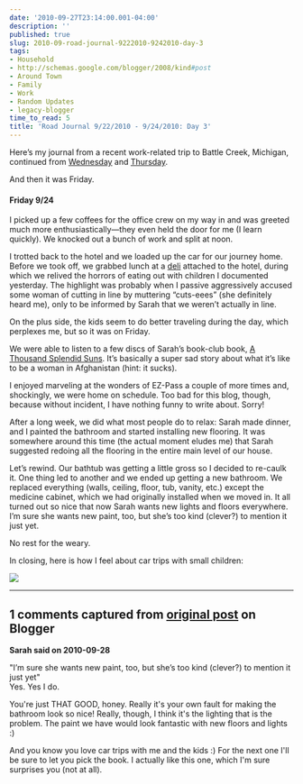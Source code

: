 ```yaml
---
date: '2010-09-27T23:14:00.001-04:00'
description: ''
published: true
slug: 2010-09-road-journal-9222010-9242010-day-3
tags:
- Household
- http://schemas.google.com/blogger/2008/kind#post
- Around Town
- Family
- Work
- Random Updates
- legacy-blogger
time_to_read: 5
title: 'Road Journal 9/22/2010 - 9/24/2010: Day 3'
---
```


<p>Here’s my journal from a recent work-related trip to Battle Creek, Michigan, continued from <a href="../2010/2010-09-road-journal-9222010-9242010-day-1.html">Wednesday</a> and <a href="../2010/2010-09-road-journal-9222010-9242010-day-2.html">Thursday</a>.</p>
<p>And then it was Friday.</p>  <h4>Friday 9/24</h4>
<p>I picked up a few coffees for the office crew on my way in and was greeted much more enthusiastically—they even held the door for me (I learn quickly). We knocked out a bunch of work and split at noon.</p>
<p>I trotted back to the hotel and we loaded up the car for our journey home. Before we took off, we grabbed lunch at a <a href="http://www.yelp.com/biz/pastrami-joes-battle-creek">deli</a> attached to the hotel, during which we relived the horrors of eating out with children I documented yesterday. The highlight was probably when I passive aggressively accused some woman of cutting in line by muttering “cuts-eees” (she definitely heard me), only to be informed by Sarah that we weren’t actually in line.</p>
<p>On the plus side, the kids seem to do better traveling during the day, which perplexes me, but so it was on Friday.</p>
<p>We were able to listen to a few discs of Sarah’s book-club book, <a href="http://www.nytimes.com/2007/05/29/books/29kaku.html">A Thousand Splendid Suns</a>. It’s basically a super sad story about what it’s like to be a woman in Afghanistan (hint: it sucks).</p>
<p>I enjoyed marveling at the wonders of EZ-Pass a couple of more times and, shockingly, we were home on schedule. Too bad for this blog, though, because without incident, I have nothing funny to write about. Sorry!</p>
<p>After a long week, we did what most people do to relax: Sarah made dinner, and I painted the bathroom and started installing new flooring. It was somewhere around this time (the actual moment eludes me) that Sarah suggested redoing all the flooring in the entire main level of our house. </p>
<p>Let’s rewind. Our bathtub was getting a little gross so I decided to re-caulk it. One thing led to another and we ended up getting a new bathroom. We replaced everything (walls, ceiling, floor, tub, vanity, etc.) except the medicine cabinet, which we had originally installed when we moved in. It all turned out so nice that now Sarah wants new lights and floors everywhere. I’m sure she wants new paint, too, but she’s too kind (clever?) to mention it just yet.</p>
<p>No rest for the weary.</p>
<p>In closing, here is how I feel about car trips with small children:</p>
<p><img src="http://chart.apis.google.com/chart?chtt=Car%20Trips%20with%20Kids%20Are&amp;cht=p&amp;chs=600x300&amp;chl=Your%20Face|Fun|Exciting|Family%20Time%20FTW|Stealing%20Years%20from%20Me|Full%20of%20Screaming|Mutual%20Crying||&amp;chd=t:1,1,2,4,50,70,35" style="display: block; float: none;" /></p>

---

## 1 comments captured from [original post](https://blog.wassupy.com/2010/09/road-journal-9222010-9242010-day-3.html) on Blogger

**Sarah said on 2010-09-28**

&quot;I’m sure she wants new paint, too, but she’s too kind (clever?) to mention it just yet&quot;<br />Yes.  Yes I do.

You're just THAT GOOD, honey.  Really it's your own fault for making the bathroom look so nice!  Really, though, I think it's the lighting that is the problem.  The paint we have would look fantastic with new floors and lights :)

And you know you love car trips with me and the kids :)  For the next one I'll be sure to let you pick the book.  I actually like this one, which I'm sure surprises you (not at all).


